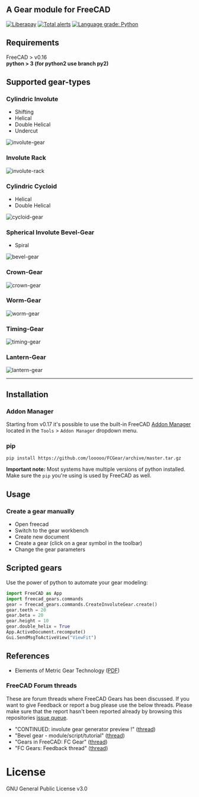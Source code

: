 ## A Gear module for FreeCAD
[![Liberapay](http://img.shields.io/liberapay/patrons/looooo.svg?logo=liberapay)](https://liberapay.com/looooo/donate) [![Total alerts](https://img.shields.io/lgtm/alerts/g/looooo/freecad.gears.svg?logo=lgtm&logoWidth=18)](https://lgtm.com/projects/g/looooo/freecad.gears/alerts/) [![Language grade: Python](https://img.shields.io/lgtm/grade/python/g/looooo/freecad.gears.svg?logo=lgtm&logoWidth=18)](https://lgtm.com/projects/g/looooo/freecad.gears/context:python)  

## Requirements
FreeCAD > v0.16  
__python > 3 (for python2 use branch py2)__


## Supported gear-types

### Cylindric Involute
* Shifting
* Helical
* Double Helical
* Undercut  

![involute-gear](examples/involute-double-helical-gear.png)


### Involute Rack
![involute-rack](examples/involute-rack.png)

### Cylindric Cycloid
* Helical
* Double Helical

![cycloid-gear](examples/cycloid-gear.png)

### Spherical Involute Bevel-Gear
* Spiral  

![bevel-gear](examples/bevel-gear.png)

### Crown-Gear
![crown-gear](examples/crown-gear.png)

### Worm-Gear
![worm-gear](examples/worm-gear.png)

### Timing-Gear
![timing-gear](examples/timing-gear.png)

### Lantern-Gear
![lantern-gear](examples/lantern-gear.png)

---------------------------

## Installation

### Addon Manager  
Starting from v0.17 it's possible to use the built-in FreeCAD [Addon Manager](https://github.com/FreeCAD/FreeCAD-addons#1-builtin-addon-manager)
located in the `Tools` > `Addon Manager` dropdown menu.

### pip

`pip install https://github.com/looooo/FCGear/archive/master.tar.gz`

**Important note:** Most systems have multiple versions of python installed. Make sure the `pip` you're using is used by FreeCAD as well.

## Usage

### Create a gear manually
* Open freecad
* Switch to the gear workbench
* Create new document
* Create a gear (click on a gear symbol in the toolbar)
* Change the gear parameters

## Scripted gears
Use the power of python to automate your gear modeling: 

```python
import FreeCAD as App
import freecad_gears.commands
gear = freecad_gears.commands.CreateInvoluteGear.create()
gear.teeth = 20
gear.beta = 20
gear.height = 10
gear.double_helix = True
App.ActiveDocument.recompute()
Gui.SendMsgToActiveView("ViewFit")
```

## References
* Elements of Metric Gear Technology ([PDF](http://qtcgears.com/tools/catalogs/PDF_Q420/Tech.pdf))

### FreeCAD Forum threads
These are forum threads where FreeCAD Gears has been discussed. If you want to give Feedback
or report a bug please use the below threads. Please make sure that the report hasn't been reported already
by browsing this repositories [issue queue](https://github.com/looooo/freecad.gears/issues).   
* "CONTINUED: involute gear generator preview !" ([thread](https://forum.freecadweb.org/viewtopic.php?f=10&t=4829))  
* "Bevel gear - module/script/tutorial" ([thread](https://forum.freecadweb.org/viewtopic.php?f=3&t=12878))  
* "Gears in FreeCAD: FC Gear" ([thread](https://forum.freecadweb.org/viewtopic.php?f=24&t=27381))  
* "FC Gears: Feedback thread" ([thread](https://forum.freecadweb.org/viewtopic.php?f=8&t=27626))  

# License
GNU General Public License v3.0
